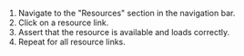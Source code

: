 1. Navigate to the "Resources" section in the navigation bar.
2. Click on a resource link.
3. Assert that the resource is available and loads correctly.
4. Repeat for all resource links.